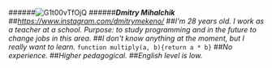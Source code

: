 ######![G1t00vTfOjQ](https://user-images.githubusercontent.com/101602591/205995887-45f0e407-1f19-4943-883e-770f44899726.jpg)
######***Dmitry Mihalchik***
##*https://www.instagram.com/dmitrymekeno/*
##*I'm 28 years old. I work as a teacher at a school. Purpose: to study programming and in the future to change jobs in this area.*
##*I don't know anything at the moment, but I really want to learn.*
`function multiply(a, b){return a * b}`
##*No experience.*
##*Higher pedagogical.*
##*English level is low.*
